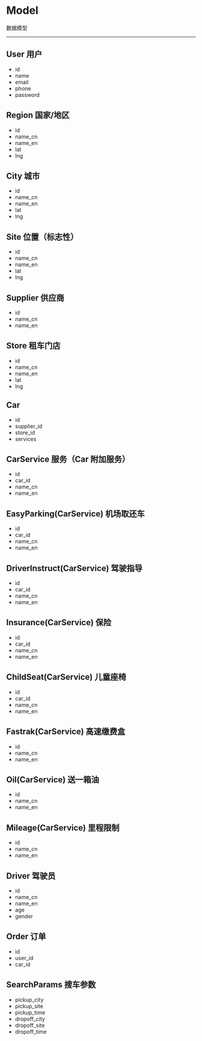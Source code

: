 # Model

数据模型

---

## User 用户

* id
* name
* email
* phone
* password

## Region 国家/地区

* id
* name_cn
* name_en
* lat
* lng

## City 城市

* id
* name_cn
* name_en
* lat
* lng

## Site 位置（标志性）

* id
* name_cn
* name_en
* lat
* lng

## Supplier 供应商

* id
* name_cn
* name_en

## Store 租车门店

* id
* name_cn
* name_en
* lat
* lng

## Car

* id
* supplier_id
* store_id
* services

## CarService 服务（Car 附加服务）

* id
* car_id
* name_cn
* name_en

## EasyParking(CarService) 机场取还车

* id
* car_id
* name_cn
* name_en

## DriverInstruct(CarService) 驾驶指导

* id
* car_id
* name_cn
* name_en

## Insurance(CarService) 保险

* id
* car_id
* name_cn
* name_en

## ChildSeat(CarService) 儿童座椅

* id
* car_id
* name_cn
* name_en

## Fastrak(CarService) 高速缴费盒

* id
* name_cn
* name_en

## Oil(CarService) 送一箱油

* id
* name_cn
* name_en

## Mileage(CarService) 里程限制

* id
* name_cn
* name_en

## Driver 驾驶员

* id
* name_cn
* name_en
* age
* gender

## Order 订单

* id
* user_id
* car_id

## SearchParams 搜车参数

* pickup_city
* pickup_site
* pickup_time
* dropoff_city
* dropoff_site
* dropoff_time
